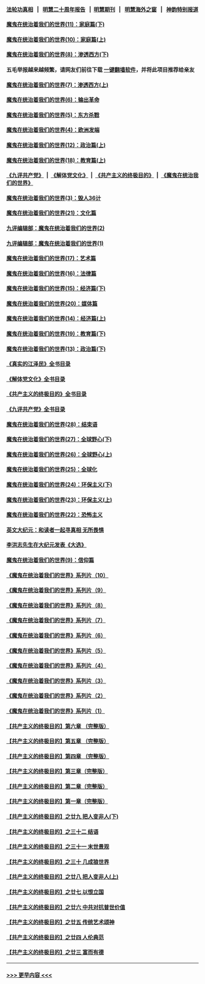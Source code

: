 #### [法轮功真相](https://github.com/gfw-breaker/truth/blob/master/README.md?t=0) &nbsp;&nbsp;|&nbsp;&nbsp; [明慧二十周年报告](https://github.com/gfw-breaker/mh-reports/blob/master/README.md?t=0) &nbsp;&nbsp;|&nbsp;&nbsp;[明慧期刊](https://github.com/gfw-breaker/mh-qikan) &nbsp;&nbsp;|&nbsp;&nbsp; [明慧海外之窗](https://github.com/gfw-breaker/mh-news/blob/master/README.md?t=0) &nbsp;&nbsp;|&nbsp;&nbsp; [神韵特别报道](https://github.com/gfw-breaker/mh-news/blob/master/shenyun.md?t=0)
#### [魔鬼在统治着我们的世界(11)：家庭篇(下)](../pages/nsc422/n10440961.md?t=11211901) 
#### [魔鬼在统治着我们的世界(10)：家庭篇(上)](../pages/nsc422/n10435448.md?t=11211901) 
#### [魔鬼在统治着我们的世界(8)：渗透西方(下)](../pages/nsc422/n10429603.md?t=11211901) 
#### 五毛举报越来越频繁，请网友们前往下载 [一键翻墙软件](https://github.com/gfw-breaker/ssr-accounts)，并将此项目推荐给亲友
#### [魔鬼在统治着我们的世界(7)：渗透西方(上)](../pages/nsc422/n10426013.md?t=11211901) 
#### [魔鬼在统治着我们的世界(6)：输出革命](../pages/nsc422/n10421536.md?t=11211901) 
#### [魔鬼在统治着我们的世界(5)：东方杀戮](../pages/nsc422/n10417707.md?t=11211901) 
#### [魔鬼在统治着我们的世界(4)：欧洲发端](../pages/nsc422/n10414890.md?t=11211901) 
#### [魔鬼在统治着我们的世界(12)：政治篇(上)](../pages/nsc422/n10444576.md?t=11211901) 
#### [魔鬼在统治着我们的世界(18)：教育篇(上)](../pages/nsc422/n10526970.md?t=11211901) 
#### [《九评共产党》](https://github.com/begood0513/9ping.md/blob/master/README.md) &nbsp;|&nbsp; [《解体党文化》](../../../../jtdwh.md/blob/master/README.md)  &nbsp;|&nbsp; [《共产主义的终极目的》](../../../../gczydzjmd.md/blob/master/README.md) &nbsp;|&nbsp; [《魔鬼在统治我们的世界》](../../../../mgztzwmdsj.md/blob/master/README.md) 
#### [魔鬼在统治着我们的世界(3)：毁人36计](../pages/nsc422/n10411583.md?t=11211901) 
#### [魔鬼在统治着我们的世界(21)：文化篇](../pages/nsc422/n10597706.md?t=11211901) 
#### [九评编辑部：魔鬼在统治着我们的世界(2)](../pages/nsc422/n10410036.md?t=11211901) 
#### [九评编辑部：魔鬼在统治着我们的世界(1)](../pages/nsc422/n10406825.md?t=11211901) 
#### [魔鬼在统治着我们的世界(17)：艺术篇](../pages/nsc422/n10499093.md?t=11211901) 
#### [魔鬼在统治着我们的世界(16)：法律篇](../pages/nsc422/n10485969.md?t=11211901) 
#### [魔鬼在统治着我们的世界(15)：经济篇(下)](../pages/nsc422/n10469975.md?t=11211901) 
#### [魔鬼在统治着我们的世界(20)：媒体篇](../pages/nsc422/n10586579.md?t=11211901) 
#### [魔鬼在统治着我们的世界(14)：经济篇(上)](../pages/nsc422/n10457370.md?t=11211901) 
#### [魔鬼在统治着我们的世界(19)：教育篇(下)](../pages/nsc422/n10564808.md?t=11211901) 
#### [魔鬼在统治着我们的世界(13)：政治篇(下)](../pages/nsc422/n10448270.md?t=11211901) 
#### [《真实的江泽民》全书目录](../pages/nsc422/n13721399.md?t=11211901) 
#### [《解体党文化》全书目录](../pages/nsc422/n13721157.md?t=11211901) 
#### [《共产主义的终极目的》全书目录](../pages/nsc422/n13721048.md?t=11211901) 
#### [《九评共产党》全书目录](../pages/nsc422/n13708085.md?t=11211901) 
#### [魔鬼在统治着我们的世界(28)：结束语](../pages/nsc422/n10936246.md?t=11211901) 
#### [魔鬼在统治着我们的世界(27)：全球野心(下)](../pages/nsc422/n10928319.md?t=11211901) 
#### [魔鬼在统治着我们的世界(26)：全球野心(上)](../pages/nsc422/n10900318.md?t=11211901) 
#### [魔鬼在统治着我们的世界(25)：全球化](../pages/nsc422/n10788205.md?t=11211901) 
#### [魔鬼在统治着我们的世界(24)：环保主义(下)](../pages/nsc422/n10695307.md?t=11211901) 
#### [魔鬼在统治着我们的世界(23)：环保主义(上)](../pages/nsc422/n10688613.md?t=11211901) 
#### [魔鬼在统治着我们的世界(22)：恐怖主义](../pages/nsc422/n10614727.md?t=11211901) 
#### [英文大纪元：和读者一起寻真相 无所畏惧](../pages/nsc422/n12542027.md?t=11211901) 
#### [李洪志先生在大纪元发表《大选》](../pages/nsc422/n12534746.md?t=11211901) 
#### [魔鬼在统治着我们的世界(9)：信仰篇](../pages/nsc422/n10432159.md?t=11211901) 
#### [《魔鬼在统治着我们的世界》系列片（10）](../pages/nsc422/n12292670.md?t=11211901) 
#### [《魔鬼在统治着我们的世界》系列片（9）](../pages/nsc422/n12290859.md?t=11211901) 
#### [《魔鬼在统治着我们的世界》系列片（8）](../pages/nsc422/n12287445.md?t=11211901) 
#### [《魔鬼在统治着我们的世界》系列片（7）](../pages/nsc422/n12283425.md?t=11211901) 
#### [《魔鬼在统治着我们的世界》系列片（6）](../pages/nsc422/n12282314.md?t=11211901) 
#### [《魔鬼在统治着我们的世界》系列片（5）](../pages/nsc422/n12281419.md?t=11211901) 
#### [《魔鬼在统治着我们的世界》系列片（4）](../pages/nsc422/n12274024.md?t=11211901) 
#### [《魔鬼在统治着我们的世界》系列片（3）](../pages/nsc422/n12271322.md?t=11211901) 
#### [《魔鬼在统治着我们的世界》系列片（2）](../pages/nsc422/n12269049.md?t=11211901) 
#### [《魔鬼在统治着我们的世界》系列片（1）](../pages/nsc422/n12267575.md?t=11211901) 
#### [【共产主义的终极目的】第六章 （完整版）](../pages/nsc422/n11428913.md?t=11211901) 
#### [【共产主义的终极目的】第五章 （完整版）](../pages/nsc422/n11428912.md?t=11211901) 
#### [【共产主义的终极目的】第四章 （完整版）](../pages/nsc422/n11428907.md?t=11211901) 
#### [【共产主义的终极目的】第三章（完整版）](../pages/nsc422/n11428848.md?t=11211901) 
#### [【共产主义的终极目的】第二章（完整版）](../pages/nsc422/n11428831.md?t=11211901) 
#### [【共产主义的终极目的】第一章（完整版）](../pages/nsc422/n11417651.md?t=11211901) 
#### [【共产主义的终极目的】之廿九 把人变非人(下)](../pages/nsc422/n11344140.md?t=11211901) 
#### [【共产主义的终极目的】之三十二 结语](../pages/nsc422/n11360535.md?t=11211901) 
#### [【共产主义的终极目的】之三十一 末世景观](../pages/nsc422/n11351129.md?t=11211901) 
#### [【共产主义的终极目的】之三十 几成狼世界](../pages/nsc422/n11348280.md?t=11211901) 
#### [【共产主义的终极目的】之廿八 把人变非人(上)](../pages/nsc422/n11340492.md?t=11211901) 
#### [【共产主义的终极目的】之廿七 以恨立国](../pages/nsc422/n11336944.md?t=11211901) 
#### [【共产主义的终极目的】之廿六 中共对抗普世价值](../pages/nsc422/n11324785.md?t=11211901) 
#### [【共产主义的终极目的】之廿五 传统艺术颂神](../pages/nsc422/n11296396.md?t=11211901) 
#### [【共产主义的终极目的】之廿四 人伦典范](../pages/nsc422/n11296397.md?t=11211901) 
#### [【共产主义的终极目的】之廿三 富而有德](../pages/nsc422/n11283598.md?t=11211901) 

----
#### [ >>> 更早内容 <<< ](../indexes/nsc422-earlier.md)
